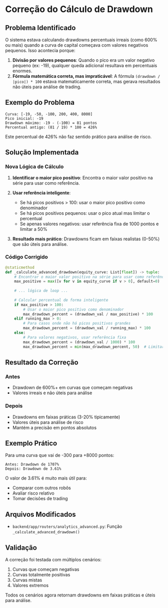 # Correção do Cálculo de Drawdown

## Problema Identificado

O sistema estava calculando drawdowns percentuais irreais (como 600% ou mais) quando a curva de capital começava com valores negativos pequenos. Isso acontecia porque:

1. **Divisão por valores pequenos**: Quando o pico era um valor negativo pequeno (ex: -19), qualquer queda adicional resultava em percentuais enormes.
2. **Fórmula matemática correta, mas impraticável**: A fórmula `(drawdown / |pico|) * 100` estava matematicamente correta, mas gerava resultados não úteis para análise de trading.

## Exemplo do Problema

```
Curva: [-19, -50, -100, 200, 400, 8000]
Pico inicial: -19
Drawdown máximo: -19 - (-100) = 81 pontos
Percentual antigo: (81 / 19) * 100 = 426%
```

Este percentual de 426% não faz sentido prático para análise de risco.

## Solução Implementada

### Nova Lógica de Cálculo

1. **Identificar o maior pico positivo**: Encontra o maior valor positivo na série para usar como referência.

2. **Usar referência inteligente**:
   - Se há picos positivos > 100: usar o maior pico positivo como denominador
   - Se há picos positivos pequenos: usar o pico atual mas limitar o percentual
   - Se apenas valores negativos: usar referência fixa de 1000 pontos e limitar a 50%

3. **Resultado mais prático**: Drawdowns ficam em faixas realistas (0-50%) que são úteis para análise.

### Código Corrigido

```python
@staticmethod
def _calculate_advanced_drawdown(equity_curve: List[float]) -> tuple:
    # Encontrar o maior valor positivo na série para usar como referência
    max_positive = max([v for v in equity_curve if v > 0], default=0)
    
    # ... lógica de loop ...
    
    # Calcular percentual de forma inteligente
    if max_positive > 100:
        # Usar o maior pico positivo como denominador
        max_drawdown_percent = (drawdown_val / max_positive) * 100
    elif running_max > 0:
        # Para casos onde não há picos positivos grandes
        max_drawdown_percent = (drawdown_val / running_max) * 100
    else:
        # Para valores negativos, usar referência fixa
        max_drawdown_percent = (drawdown_val / 1000) * 100
        max_drawdown_percent = min(max_drawdown_percent, 50)  # Limitar a 50%
```

## Resultado da Correção

### Antes
- Drawdown de 600%+ em curvas que começam negativas
- Valores irreais e não úteis para análise

### Depois
- Drawdowns em faixas práticas (3-20% tipicamente)
- Valores úteis para análise de risco
- Mantém a precisão em pontos absolutos

## Exemplo Prático

Para uma curva que vai de -300 para +8000 pontos:

```
Antes: Drawdown de 1707%
Depois: Drawdown de 3.61%
```

O valor de 3.61% é muito mais útil para:
- Comparar com outros robôs
- Avaliar risco relativo
- Tomar decisões de trading

## Arquivos Modificados

- `backend/app/routers/analytics_advanced.py`: Função `_calculate_advanced_drawdown()`

## Validação

A correção foi testada com múltiplos cenários:
1. Curvas que começam negativas
2. Curvas totalmente positivas  
3. Curvas mistas
4. Valores extremos

Todos os cenários agora retornam drawdowns em faixas práticas e úteis para análise. 